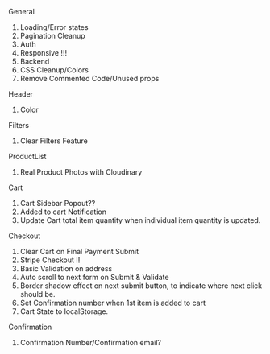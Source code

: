 General

1.  Loading/Error states
2.  Pagination Cleanup
3.  Auth
4.  Responsive !!!
5.  Backend
6.  CSS Cleanup/Colors
7.  Remove Commented Code/Unused props

Header

1.  Color

Filters

1.  Clear Filters Feature

ProductList

1.  Real Product Photos with Cloudinary

Cart

1.  Cart Sidebar Popout??
2.  Added to cart Notification
3.  Update Cart total item quantity when individual item quantity is updated.

Checkout

1.  Clear Cart on Final Payment Submit
1.  Stripe Checkout !!
1.  Basic Validation on address
1.  Auto scroll to next form on Submit & Validate
1.  Border shadow effect on next submit button, to indicate where next click should be.
1.  Set Confirmation number when 1st item is added to cart
1.  Cart State to localStorage.

Confirmation

1.  Confirmation Number/Confirmation email?
